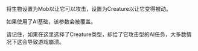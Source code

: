 将生物设置为Mob以让它可以攻击，设置为Creature以让它变得被动。

如果使用了AI基础，该参数会被覆盖。

请记住，如果在这里选择了Creature类型，却给了它攻击型的AI任务，大多数情况下这会导致游戏崩溃。